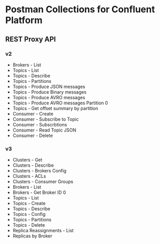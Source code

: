 # Postman Collections for Confluent Platform

## REST Proxy API
### v2
- Brokers - List
- Topics - List
- Topics - Describe
- Topics - Partitions
- Topics - Produce JSON messages
- Topics - Produce Binary messages
- Topics - Produce AVRO messages
- Topics - Produce AVRO messages Partition 0
- Topics - Get offset summary by partition
- Consumer - Create
- Consumer - Subscribe to Topic
- Consumer - Subscrbtions
- Consumer - Read Topic JSON
- Consumer - Delete

### v3
- Clusters - Get
- Clusters - Describe
- Clusters - Brokers Config
- Clusters - ACLs
- Clusters - Consumer Groups
- Brokers - List
- Brokers - Get Broker ID 0
- Topics - List
- Topics - Create
- Topics - Describe
- Topics - Config
- Topics - Partitions
- Topics - Delete
- Replica Reassignments - List
- Replicas by Broker

